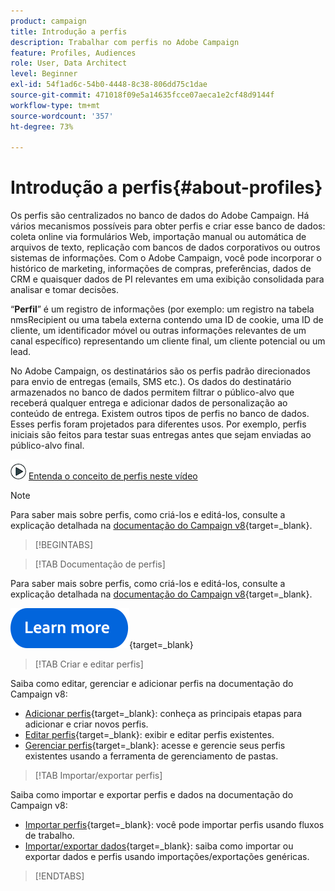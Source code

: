 ```yaml
---
product: campaign
title: Introdução a perfis
description: Trabalhar com perfis no Adobe Campaign
feature: Profiles, Audiences
role: User, Data Architect
level: Beginner
exl-id: 54f1ad6c-54b0-4448-8c38-806dd75c1dae
source-git-commit: 471018f09e5a14635fcce07aeca1e2cf48d9144f
workflow-type: tm+mt
source-wordcount: '357'
ht-degree: 73%

---
```


# Introdução a perfis{#about-profiles}



Os perfis são centralizados no banco de dados do Adobe Campaign. Há vários mecanismos possíveis para obter perfis e criar esse banco de dados: coleta online via formulários Web, importação manual ou automática de arquivos de texto, replicação com bancos de dados corporativos ou outros sistemas de informações. Com o Adobe Campaign, você pode incorporar o histórico de marketing, informações de compras, preferências, dados de CRM e quaisquer dados de PI relevantes em uma exibição consolidada para analisar e tomar decisões.

“**Perfil**” é um registro de informações (por exemplo: um registro na tabela nmsRecipient ou uma tabela externa contendo uma ID de cookie, uma ID de cliente, um identificador móvel ou outras informações relevantes de um canal específico) representando um cliente final, um cliente potencial ou um lead.

No Adobe Campaign, os destinatários são os perfis padrão direcionados para envio de entregas (emails, SMS etc.). Os dados do destinatário armazenados no banco de dados permitem filtrar o público-alvo que receberá qualquer entrega e adicionar dados de personalização ao conteúdo de entrega. Existem outros tipos de perfis no banco de dados. Esses perfis foram projetados para diferentes usos. Por exemplo, perfis iniciais são feitos para testar suas entregas antes que sejam enviadas ao público-alvo final.

![Vídeo mostrando o que são perfis e como eles funcionam](assets/do-not-localize/how-to-video.png) [Entenda o conceito de perfis neste vídeo](#create-profiles-video)

>[!NOTE]
>
>Para saber mais sobre perfis, como criá-los e editá-los, consulte a explicação detalhada na [documentação do Campaign v8](https://experienceleague.adobe.com/pt-br/docs/campaign/campaign-v8/audience/gs-audiences){target=_blank}.

>[!BEGINTABS]

>[!TAB Documentação de perfis]

Para saber mais sobre perfis, como criá-los e editá-los, consulte a explicação detalhada na [documentação do Campaign v8](https://experienceleague.adobe.com/pt-br/docs/campaign/campaign-v8/audience/gs-audiences){target=_blank}.

[![imagem](../../assets/do-not-localize/learn-more-button.svg)](https://experienceleague.adobe.com/pt-br/docs/campaign/campaign-v8/audience/gs-audiences){target=_blank}

>[!TAB Criar e editar perfis]

Saiba como editar, gerenciar e adicionar perfis na documentação do Campaign v8:

* [Adicionar perfis](https://experienceleague.adobe.com/pt-br/docs/campaign-classic/using/getting-started/profile-management/adding-profiles){target=_blank}: conheça as principais etapas para adicionar e criar novos perfis.
* [Editar perfis](https://experienceleague.adobe.com/en/docs/campaign/campaign-v8/audience/view-profiles?lang=en#_blank){target=_blank}: exibir e editar perfis existentes.
* [Gerenciar perfis](https://experienceleague.adobe.com/en/docs/campaign/campaign-v8/config/configuration/folders-and-views?lang=en#_blank){target=_blank}: acesse e gerencie seus perfis existentes usando a ferramenta de gerenciamento de pastas.

>[!TAB Importar/exportar perfis]

Saiba como importar e exportar perfis e dados na documentação do Campaign v8:

* [Importar perfis](https://experienceleague.adobe.com/pt-br/docs/campaign/campaign-v8/audience/add-profiles/import-profiles){target=_blank}: você pode importar perfis usando fluxos de trabalho.
* [Importar/exportar dados](https://experienceleague.adobe.com/pt-br/docs/campaign/campaign-v8/data/import){target=_blank}: saiba como importar ou exportar dados e perfis usando importações/exportações genéricas.

>[!ENDTABS]

<!--
## Profile types {#profile-types}

Adobe Campaign lets you manage profiles throughout their entire lifecycle: creation, import, targeting, action tracking, updates, etc.

Each profile matches a database entry. They contain all the information required for targeting, qualifying and tracking individuals.

Profiles can be identified based on storage space. This means that a profile can match: a recipient, a visitor, an operator, a subscriber, a prospect, etc.

## Recipient profiles {#recipient-profiles}

Delivery recipients are stored in the database as profiles containing the information linked to them: last name, first name, address, subscriptions, deliveries, etc. When you create campaigns, you can define the target of the deliveries to a selection of the profiles in the base according to simple or advanced criteria.

You can also create campaigns aimed at recipients whose profiles are stored not in the database, but in files. These are known as "external" deliveries. For more information about this type of delivery, refer to [this page](../../delivery/using/steps-defining-the-target-population.md#selecting-external-recipients).

The main methods for creating recipient profiles are as follows:

* direct input in the graphical interface screens,
* importing recipient lists,
* on-line collection via web forms.

>[!NOTE]
>
>To find out how files and web forms are imported, refer to [Generic imports and exports](../../platform/using/get-started-data-import-export.md).

## Profiles and targets {#profiles-and-targets}

The **[!UICONTROL Profiles and targets]** link lets you display recipients stored in Adobe Campaign database. You can create new recipient, edit an existing recipient and access its profile. For more on this, refer to [this page](../../platform/using/editing-a-profile.md).

![](assets/d_ncs_user_interface_target_link.png)

It also gives you access to:

* lists - [Learn more](../../platform/using/creating-and-managing-lists.md)
* subscription services - [Learn more](../../delivery/using/managing-subscriptions.md)
* web applications - [Learn more](../../web/using/about-web-applications.md)
* imports and exports (jobs) - [Learn more](../../platform/using/about-generic-imports-exports.md)
* targeting workflows - [Learn more](../../workflow/using/building-a-workflow.md#implementation-steps-)

The recipients page lets you perform frequent operations on profiles: edits, updates, adds, deletions, sorts.

For more advanced profile manipulations, you need to edit the Adobe Campaign tree. To do this, click the **[!UICONTROL Explorer]** link on the Adobe Campaign home page.

By default, recipients are stored in the **[!UICONTROL Profiles and Targets > Recipients]** node of the tree. You can create recipients from this view, as well as:

* sort and filter the profiles of the database - [Learn more](../../platform/using/filtering-options.md)
* move, copy or delete profiles from the database - [Learn more](../../platform/using/managing-profiles.md),
* update profiles - [Learn more](../../platform/using/updating-data.md)
* export recipients - [Learn more](../../platform/using/exporting-and-importing-profiles.md)
* create recipient groups - [Learn more](../../platform/using/creating-and-managing-lists.md)

To access advanced functionalities and configurations, you need to click the **[!UICONTROL Explorer]** icon. 

![](assets/d_ncs_user_interface01.png)

The general layout of the Adobe Campaign explorer is presented in [this page](../../platform/using/adobe-campaign-explorer.md).

>[!NOTE]
>
>You can also display an advanced view of this list from the Adobe Campaign tree by clicking the **[!UICONTROL Profiles and targets > Recipients]** link. The list display can be configured to suit your needs. You can add or delete columns, define column order, sort data, etc. List display configuration is described in [this page](../../platform/using/adobe-campaign-ui-lists.md).  
>
>You can also define recipient views. For further information about this functionality, refer to [this section](../../platform/using/access-management-folders.md).

## Active profiles {#active-profiles}

An active profile is a profile that customer has attempted to communicate with during the past 12 months via any channel.

According to your contract, each of your Campaign instances is provisioned with a specific amount of active profiles that are counted for billing purposes. Please refer to your latest contract for reference on number of purchased active profiles. Learn more in [Adobe Campaign product description](https://helpx.adobe.com/legal/product-descriptions/adobe-campaign-managed-cloud-services.html){target="_blank"}.

You can monitor the number of active profiles on your instance directly from Campaign Control Panel. For more on this, refer to the [Control Panel documentation](https://experienceleague.adobe.com/docs/control-panel/using/performance-monitoring/active-profiles-monitoring.html){target="_blank"}.

The following guardrails and limitations apply:

* A profile that has been targeted by several deliveries is counted only once. 
* Profiles targeted in the context of Social marketing on X (Twitter) or Facebook are not taken into account as active profiles.
* The count of active profiles is available for **Marketing instances** only. It is not available for Execution instances, meaning MID (mid sourcing) and RT (Message Center / Real-time messaging) instances.
* The count is based on the recipient primary key. As a consequence, if a profile is present in two different recipient tables, it can be counted twice as an active profile.


## Tutorial video {#create-profiles-video}

Learn how to access profile data, sort and filter profiles and manually create and manage profiles.

This video also explains the compliance of Adobe Campaign Classic with General Data Protection Regulations. 

>[!VIDEO](https://video.tv.adobe.com/v/35611?quality=12)

Additional Campaign Classic how-to videos are available [here](https://experienceleague.adobe.com/docs/campaign-classic-learn/tutorials/overview.html).

**See also**

* [Privacy management in Campaign](https://helpx.adobe.com/campaign/kb/acc-privacy.html)

* [Create queries and segment data in workflows](../../workflow/using/targeting-data.md)

* [Select target mapping](../../delivery/using/steps-defining-the-target-population.md#select-a-target-mapping)

-->